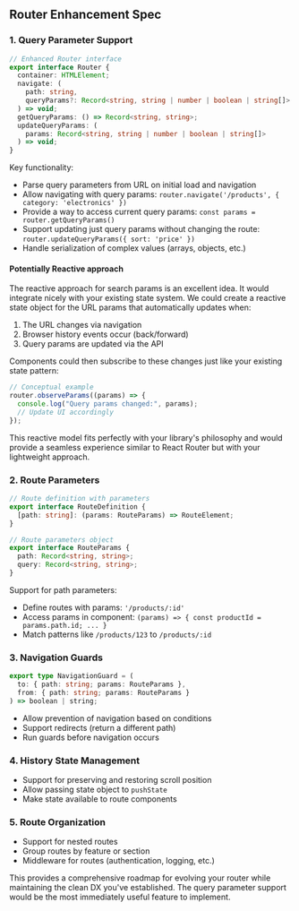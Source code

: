## Router Enhancement Spec

### 1. Query Parameter Support

```typescript
// Enhanced Router interface
export interface Router {
  container: HTMLElement;
  navigate: (
    path: string,
    queryParams?: Record<string, string | number | boolean | string[]>
  ) => void;
  getQueryParams: () => Record<string, string>;
  updateQueryParams: (
    params: Record<string, string | number | boolean | string[]>
  ) => void;
}
```

Key functionality:

- Parse query parameters from URL on initial load and navigation
- Allow navigating with query params: `router.navigate('/products', { category: 'electronics' })`
- Provide a way to access current query params: `const params = router.getQueryParams()`
- Support updating just query params without changing the route: `router.updateQueryParams({ sort: 'price' })`
- Handle serialization of complex values (arrays, objects, etc.)

#### Potentially Reactive approach

The reactive approach for search params is an excellent idea. It would integrate nicely with your existing state system. We could create a reactive state object for the URL params that automatically updates when:

1. The URL changes via navigation
2. Browser history events occur (back/forward)
3. Query params are updated via the API

Components could then subscribe to these changes just like your existing state pattern:

```typescript
// Conceptual example
router.observeParams((params) => {
  console.log("Query params changed:", params);
  // Update UI accordingly
});
```

This reactive model fits perfectly with your library's philosophy and would provide a seamless experience similar to React Router but with your lightweight approach.

### 2. Route Parameters

```typescript
// Route definition with parameters
export interface RouteDefinition {
  [path: string]: (params: RouteParams) => RouteElement;
}

// Route parameters object
export interface RouteParams {
  path: Record<string, string>;
  query: Record<string, string>;
}
```

Support for path parameters:

- Define routes with params: `'/products/:id'`
- Access params in component: `(params) => { const productId = params.path.id; ... }`
- Match patterns like `/products/123` to `/products/:id`

### 3. Navigation Guards

```typescript
export type NavigationGuard = (
  to: { path: string; params: RouteParams },
  from: { path: string; params: RouteParams }
) => boolean | string;
```

- Allow prevention of navigation based on conditions
- Support redirects (return a different path)
- Run guards before navigation occurs

### 4. History State Management

- Support for preserving and restoring scroll position
- Allow passing state object to `pushState`
- Make state available to route components

### 5. Route Organization

- Support for nested routes
- Group routes by feature or section
- Middleware for routes (authentication, logging, etc.)

This provides a comprehensive roadmap for evolving your router while maintaining the clean DX you've established. The query parameter support would be the most immediately useful feature to implement.
